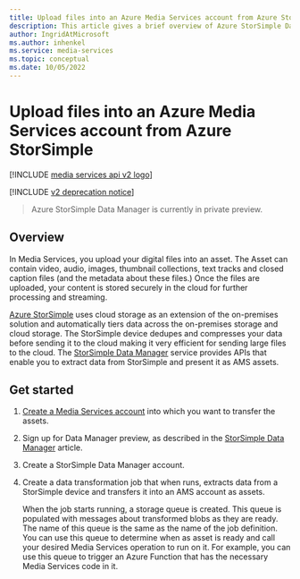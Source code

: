 ```yaml
---
title: Upload files into an Azure Media Services account from Azure StorSimple
description: This article gives a brief overview of Azure StorSimple Data Manager. The article also links to tutorials that show you how to extract data from StorSimple and upload it as assets to an Azure Media Services account.
author: IngridAtMicrosoft
ms.author: inhenkel
ms.service: media-services
ms.topic: conceptual
ms.date: 10/05/2022
---
```


<!-- ms.assetid: 1dd09328-262b-43ef-8099-73241b49a925 -->

# Upload files into an Azure Media Services account from Azure StorSimple

[!INCLUDE [media services api v2 logo](./includes/v2-hr.md)]

[!INCLUDE [v2 deprecation notice](../latest/includes/v2-deprecation-notice.md)]
>
>
> Azure StorSimple Data Manager is currently in private preview.
>

## Overview

In Media Services, you upload your digital files into an asset. The Asset  can contain video, audio, images, thumbnail collections, text tracks and closed caption files (and the metadata about these files.) Once the files are uploaded, your content is stored securely in the cloud for further processing and streaming.

[Azure StorSimple](/azure/storsimple/) uses cloud storage as an extension of the on-premises solution and automatically tiers data across the on-premises storage and cloud storage. The StorSimple device dedupes and compresses your data before sending it to the cloud making it very efficient for sending large files to the cloud. The [StorSimple Data Manager](/azure/storsimple/storsimple-data-manager-overview) service provides APIs that enable you to extract data from StorSimple and present it as AMS assets.

## Get started

1. [Create a Media Services account](media-services-portal-create-account.md) into which you want to transfer the assets.
2. Sign up for Data Manager preview, as described in the [StorSimple Data Manager](/azure/storsimple/storsimple-data-manager-overview) article.
3. Create a StorSimple Data Manager account.
4. Create a data transformation job that when runs, extracts data from a StorSimple device and transfers it into an AMS account as assets.

	When the job starts running, a storage queue is created. This queue is populated with messages about transformed blobs as they are ready. The name of this queue is the same as the name of the job definition. You can use this queue to determine when as asset is ready and call your desired Media Services operation to run on it. For example, you can use this queue to trigger an Azure Function that has the necessary Media Services code in it.

